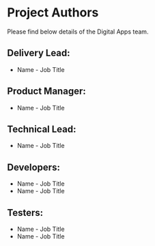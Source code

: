 Project Authors
===============

Please find below details of the Digital Apps team.

## Delivery Lead:

* Name - Job Title


## Product Manager:

* Name - Job Title


## Technical Lead:

* Name - Job Title


## Developers:

* Name - Job Title
* Name - Job Title


## Testers:

* Name - Job Title
* Name - Job Title